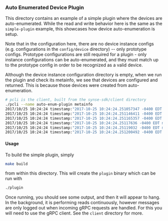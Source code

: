 ### Auto Enumerated Device Plugin

This directory contains an example of a simple plugin where the devices are
auto-enumerated. While the read and write behavior here is the same as the
`simple-plugin` example, this showcases how device auto-enumeration is setup.

Note that in the configuration here, there are no device instance configs 
(e.g. configurations in the `config/device` directory) -- only prototype
configs. Prototype configurations are still required for a plugin - only instance
configurations can be auto-enumerated, and they must match up to the prototype
config in order to be recognized as a valid device.

Although the device instance configuration directory is empty, when we run the
plugin and check its metainfo, we see that devices are configured and returned.
This is because those devices were created from auto-enumeration.

```bash
# pcli is the client, built from the synse-sdk/client directory
./pcli --name auto-enum-plugin metainfo
2017/10/25 10:24:24 timestamp:"2017-10-25 10:24:24.251057347 -0400 EDT m=+26.814486143" uid:"f83e9127c9454b2531b21abf36dd92d6" type:"temperature" model:"temp2010" manufacturer:"vaporio" protocol:"emulator" location:<rack:"rack-1" board:"board-1" > output:<type:"temperature" precision:2 unit:<name:"celsius" symbol:"C" > range:<max:100 > > 
2017/10/25 10:24:24 timestamp:"2017-10-25 10:24:24.251146411 -0400 EDT m=+26.814575207" uid:"5bb474a286f1a8874ec9cbc3f5860329" type:"temperature" model:"temp2010" manufacturer:"vaporio" protocol:"emulator" location:<rack:"rack-1" board:"board-1" > output:<type:"temperature" precision:2 unit:<name:"celsius" symbol:"C" > range:<max:100 > > 
2017/10/25 10:24:24 timestamp:"2017-10-25 10:24:24.251165357 -0400 EDT m=+26.814594153" uid:"510a7b2e1c59f40765b25c5668e7eacb" type:"temperature" model:"temp2010" manufacturer:"vaporio" protocol:"emulator" location:<rack:"rack-1" board:"board-1" > output:<type:"temperature" precision:2 unit:<name:"celsius" symbol:"C" > range:<max:100 > > 
2017/10/25 10:24:24 timestamp:"2017-10-25 10:24:24.25117636 -0400 EDT m=+26.814605156" uid:"9da8d1ce54ccc7e1ec84d3bea0391b2c" type:"temperature" model:"temp2010" manufacturer:"vaporio" protocol:"emulator" location:<rack:"rack-1" board:"board-1" > output:<type:"temperature" precision:2 unit:<name:"celsius" symbol:"C" > range:<max:100 > > 
2017/10/25 10:24:24 timestamp:"2017-10-25 10:24:24.25119032 -0400 EDT m=+26.814619116" uid:"2381565715f4108e290c3de7a4309e8d" type:"temperature" model:"temp2010" manufacturer:"vaporio" protocol:"emulator" location:<rack:"rack-1" board:"board-1" > output:<type:"temperature" precision:2 unit:<name:"celsius" symbol:"C" > range:<max:100 > > 
2017/10/25 10:24:24 timestamp:"2017-10-25 10:24:24.251200492 -0400 EDT m=+26.814629288" uid:"b997ed16db905ddcc4469a4cc945941b" type:"temperature" model:"temp2010" manufacturer:"vaporio" protocol:"emulator" location:<rack:"rack-1" board:"board-1" > output:<type:"temperature" precision:2 unit:<name:"celsius" symbol:"C" > range:<max:100 > > 
```

#### Usage

To build the simple plugin, simply
```bash
make build
```
from within this directory. This will create the `plugin` binary which can be
run with
```bash
./plugin
```

Once running, you should see some output, and then it will appear to hang. In
the background, it is performing reads continuously, however messages are only
logged out when incoming gRPC requests are handled. For this you will need to 
use the gRPC client. See the `client` directory for more.